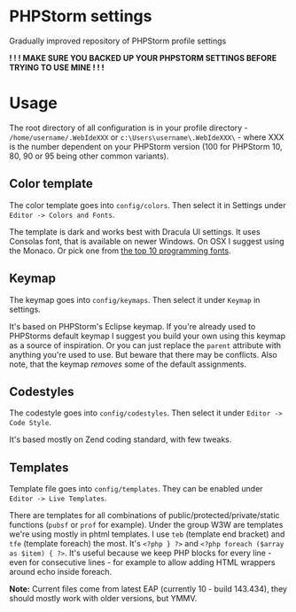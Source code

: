 # PHPStorm settings
Gradually improved repository of PHPStorm profile settings

**! ! ! MAKE SURE YOU BACKED UP YOUR PHPSTORM SETTINGS BEFORE TRYING TO USE MINE ! ! !**

# Usage
The root directory of all configuration is in your profile directory - `/home/username/.WebIdeXXX` or `c:\Users\username\.WebIdeXXX\` - where XXX is the number dependent on your PHPStorm version (100 for PHPStorm 10, 80, 90 or 95 being other common variants). 

## Color template
The color template goes into `config/colors`. Then select it in Settings under `Editor -> Colors and Fonts`. 

The template is dark and works best with Dracula UI settings. It uses Consolas font, that is available on newer Windows. On OSX I suggest using the Monaco. Or pick one from [the top 10 programming fonts](http://hivelogic.com/articles/top-10-programming-fonts).  

## Keymap
The keymap goes into `config/keymaps`. Then select it under `Keymap` in settings. 

It's based on PHPStorm's Eclipse keymap. If you're already used to PHPStorms default keymap I suggest you build your own using this keymap as a source of inspiration. Or you can just replace the `parent` attribute with anything you're used to use. But beware that there may be conflicts. Also note, that the keymap *removes* some of the default assignments.  

## Codestyles
The codestyle goes into `config/codestyles`. Then select it under `Editor -> Code Style`. 

It's based mostly on Zend coding standard, with few tweaks.

## Templates
Template file goes into `config/templates`. They can be enabled under `Editor -> Live Templates`. 

There are templates for all combinations of public/protected/private/static functions (`pubsf` or `prof` for example). Under the group W3W are templates we're using mostly in phtml templates. I use `teb` (template end bracket) and `tfe` (template foreach) the most. It's `<?php } ?>` and `<?php foreach ($array as $item) { ?>`. It's useful because we keep PHP blocks for every line - even for consecutive lines - for example to allow adding HTML wrappers around echo inside foreach.   

**Note:** 
Current files come from latest EAP (currently 10 - build 143.434), they should mostly work with older versions, but YMMV. 
